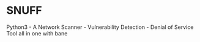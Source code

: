 # SNUFF
Python3 - A Network Scanner - Vulnerability Detection - Denial of Service Tool all in one with bane 
